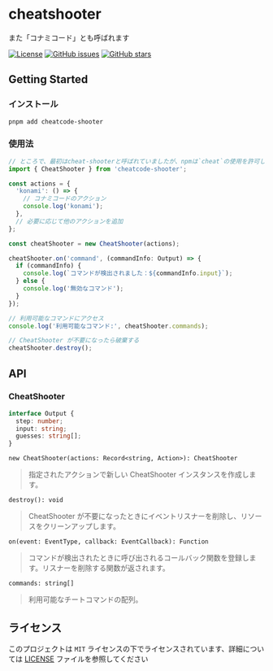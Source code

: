 # cheatshooter
また「コナミコード」とも呼ばれます

[![License](https://img.shields.io/badge/license-MIT-blue.svg)](LICENSE)
[![GitHub issues](https://img.shields.io/github/issues/colmugx/cheatshooter)](https://github.com/colmugx/cheatshooter/issues)
[![GitHub stars](https://img.shields.io/github/stars/colmugx/cheatshooter)](https://github.com/colmugx/cheatshooter/stargazers)

## Getting Started

### インストール

```bash
pnpm add cheatcode-shooter
```

### 使用法

```typescript
// ところで、最初はcheat-shooterと呼ばれていましたが、npmは`cheat`の使用を許可しませんでした。
import { CheatShooter } from 'cheatcode-shooter';

const actions = {
  'konami': () => {
    // コナミコードのアクション
    console.log('konami');
  },
  // 必要に応じて他のアクションを追加
};

const cheatShooter = new CheatShooter(actions);

cheatShooter.on('command', (commandInfo: Output) => {
  if (commandInfo) {
    console.log(`コマンドが検出されました：${commandInfo.input}`);
  } else {
    console.log('無効なコマンド');
  }
});

// 利用可能なコマンドにアクセス
console.log('利用可能なコマンド:', cheatShooter.commands);

// CheatShooter が不要になったら破棄する
cheatShooter.destroy();
```

## API
### CheatShooter

```typescript
interface Output {
  step: number;
  input: string;
  guesses: string[];
}
```

`new CheatShooter(actions: Record<string, Action>): CheatShooter`
> 指定されたアクションで新しい CheatShooter インスタンスを作成します。

`destroy(): void`
> CheatShooter が不要になったときにイベントリスナーを削除し、リソースをクリーンアップします。

`on(event: EventType, callback: EventCallback): Function`
> コマンドが検出されたときに呼び出されるコールバック関数を登録します。リスナーを削除する関数が返されます。

`commands: string[]`
> 利用可能なチートコマンドの配列。

## ライセンス

このプロジェクトは `MIT` ライセンスの下でライセンスされています、詳細については [LICENSE](LICENSE) ファイルを参照してください
